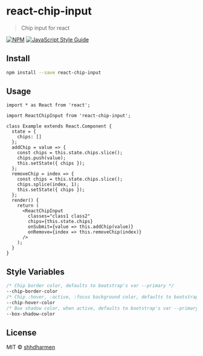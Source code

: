 # react-chip-input

> Chip input for react

[![NPM](https://img.shields.io/npm/v/react-chip-input.svg)](https://www.npmjs.com/package/react-chip-input) [![JavaScript Style Guide](https://img.shields.io/badge/code_style-standard-brightgreen.svg)](https://standardjs.com)

## Install

```bash
npm install --save react-chip-input
```

## Usage

```tsx
import * as React from 'react';

import ReactChipInput from 'react-chip-input';

class Example extends React.Component {
  state = {
    chips: []
  };
  addChip = value => {
    const chips = this.state.chips.slice();
    chips.push(value);
    this.setState({ chips });
  };
  removeChip = index => {
    const chips = this.state.chips.slice();
    chips.splice(index, 1);
    this.setState({ chips });
  };
  render() {
    return (
      <ReactChipInput
        classes="class1 class2"
        chips={this.state.chips}
        onSubmit={value => this.addChip(value)}
        onRemove={index => this.removeChip(index)}
      />
    );
  }
}
```

## Style Variables

```css
/* Chip border color, defaults to bootstrap's var --primary */
--chip-border-color
/* Chip :hover, :active, :focus background color, defaults to bootstrap's var --primary */
--chip-hover-color
/* Box shadow color, when active, defaults to bootstrap's var --primary */
--box-shadow-color
```

## License

MIT © [shhdharmen](https://github.com/shhdharmen)
